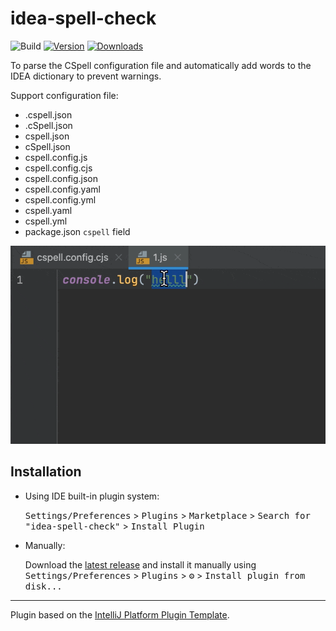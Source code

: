# idea-spell-check

![Build](https://github.com/BlackHole1/idea-spell-check/workflows/Build/badge.svg)
[![Version](https://img.shields.io/jetbrains/plugin/v/PLUGIN_ID.svg)](https://plugins.jetbrains.com/plugin/PLUGIN_ID)
[![Downloads](https://img.shields.io/jetbrains/plugin/d/PLUGIN_ID.svg)](https://plugins.jetbrains.com/plugin/PLUGIN_ID)

<!-- Plugin description -->

To parse the CSpell configuration file and automatically add words to the IDEA dictionary to prevent warnings.

Support configuration file:
- .cspell.json
- .cSpell.json
- cspell.json
- cSpell.json
- cspell.config.js
- cspell.config.cjs
- cspell.config.json
- cspell.config.yaml
- cspell.config.yml
- cspell.yaml
- cspell.yml
- package.json `cspell` field

<!-- Plugin description end -->

![example](https://raw.githubusercontent.com/BlackHole1/idea-spell-check/main/assets/example.gif)

## Installation

- Using IDE built-in plugin system:
  
  <kbd>Settings/Preferences</kbd> > <kbd>Plugins</kbd> > <kbd>Marketplace</kbd> > <kbd>Search for "idea-spell-check"</kbd> >
  <kbd>Install Plugin</kbd>
  
- Manually:

  Download the [latest release](https://github.com/BlackHole1/idea-spell-check/releases/latest) and install it manually using
  <kbd>Settings/Preferences</kbd> > <kbd>Plugins</kbd> > <kbd>⚙️</kbd> > <kbd>Install plugin from disk...</kbd>


---
Plugin based on the [IntelliJ Platform Plugin Template][template].

[template]: https://github.com/JetBrains/intellij-platform-plugin-template
